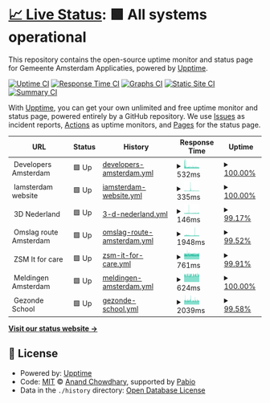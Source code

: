 # [📈 Live Status](https://amsterdam.github.io/ee-upptime/): <!--live status--> **🟩 All systems operational**

This repository contains the open-source uptime monitor and status page for Gemeente Amsterdam Applicaties, powered by [Upptime](https://github.com/upptime/upptime).

[![Uptime CI](https://github.com/Amsterdam/ee-upptime/workflows/Uptime%20CI/badge.svg)](https://github.com/Amsterdam/ee-upptime/actions?query=workflow%3A%22Uptime+CI%22)
[![Response Time CI](https://github.com/Amsterdam/ee-upptime/workflows/Response%20Time%20CI/badge.svg)](https://github.com/Amsterdam/ee-upptime/actions?query=workflow%3A%22Response+Time+CI%22)
[![Graphs CI](https://github.com/Amsterdam/ee-upptime/workflows/Graphs%20CI/badge.svg)](https://github.com/Amsterdam/ee-upptime/actions?query=workflow%3A%22Graphs+CI%22)
[![Static Site CI](https://github.com/Amsterdam/ee-upptime/workflows/Static%20Site%20CI/badge.svg)](https://github.com/Amsterdam/ee-upptime/actions?query=workflow%3A%22Static+Site+CI%22)
[![Summary CI](https://github.com/Amsterdam/ee-upptime/workflows/Summary%20CI/badge.svg)](https://github.com/Amsterdam/ee-upptime/actions?query=workflow%3A%22Summary+CI%22)

With [Upptime](https://upptime.js.org), you can get your own unlimited and free uptime monitor and status page, powered entirely by a GitHub repository. We use [Issues](https://github.com/upptime/upptime/issues) as incident reports, [Actions](https://github.com/amsterdam/amsterdam-ee-upptime/actions) as uptime monitors, and [Pages](https://demo.upptime.js.org) for the status page.

<!--start: status pages-->
<!-- This summary is generated by Upptime (https://github.com/upptime/upptime) -->
<!-- Do not edit this manually, your changes will be overwritten -->
<!-- prettier-ignore -->
| URL | Status | History | Response Time | Uptime |
| --- | ------ | ------- | ------------- | ------ |
| <img alt="" src="https://icons.duckduckgo.com/ip3/null.ico" height="13"> Developers Amsterdam | 🟩 Up | [developers-amsterdam.yml](https://github.com/Amsterdam/ee-upptime/commits/HEAD/history/developers-amsterdam.yml) | <details><summary><img alt="Response time graph" src="./graphs/developers-amsterdam/response-time-week.png" height="20"> 532ms</summary><br><a href="https://amsterdam.github.io/ee-upptime/history/developers-amsterdam"><img alt="Response time 529" src="https://img.shields.io/endpoint?url=https%3A%2F%2Fraw.githubusercontent.com%2FAmsterdam%2Fee-upptime%2FHEAD%2Fapi%2Fdevelopers-amsterdam%2Fresponse-time.json"></a><br><a href="https://amsterdam.github.io/ee-upptime/history/developers-amsterdam"><img alt="24-hour response time 471" src="https://img.shields.io/endpoint?url=https%3A%2F%2Fraw.githubusercontent.com%2FAmsterdam%2Fee-upptime%2FHEAD%2Fapi%2Fdevelopers-amsterdam%2Fresponse-time-day.json"></a><br><a href="https://amsterdam.github.io/ee-upptime/history/developers-amsterdam"><img alt="7-day response time 532" src="https://img.shields.io/endpoint?url=https%3A%2F%2Fraw.githubusercontent.com%2FAmsterdam%2Fee-upptime%2FHEAD%2Fapi%2Fdevelopers-amsterdam%2Fresponse-time-week.json"></a><br><a href="https://amsterdam.github.io/ee-upptime/history/developers-amsterdam"><img alt="30-day response time 533" src="https://img.shields.io/endpoint?url=https%3A%2F%2Fraw.githubusercontent.com%2FAmsterdam%2Fee-upptime%2FHEAD%2Fapi%2Fdevelopers-amsterdam%2Fresponse-time-month.json"></a><br><a href="https://amsterdam.github.io/ee-upptime/history/developers-amsterdam"><img alt="1-year response time 529" src="https://img.shields.io/endpoint?url=https%3A%2F%2Fraw.githubusercontent.com%2FAmsterdam%2Fee-upptime%2FHEAD%2Fapi%2Fdevelopers-amsterdam%2Fresponse-time-year.json"></a></details> | <details><summary><a href="https://amsterdam.github.io/ee-upptime/history/developers-amsterdam">100.00%</a></summary><a href="https://amsterdam.github.io/ee-upptime/history/developers-amsterdam"><img alt="All-time uptime 100.00%" src="https://img.shields.io/endpoint?url=https%3A%2F%2Fraw.githubusercontent.com%2FAmsterdam%2Fee-upptime%2FHEAD%2Fapi%2Fdevelopers-amsterdam%2Fuptime.json"></a><br><a href="https://amsterdam.github.io/ee-upptime/history/developers-amsterdam"><img alt="24-hour uptime 100.00%" src="https://img.shields.io/endpoint?url=https%3A%2F%2Fraw.githubusercontent.com%2FAmsterdam%2Fee-upptime%2FHEAD%2Fapi%2Fdevelopers-amsterdam%2Fuptime-day.json"></a><br><a href="https://amsterdam.github.io/ee-upptime/history/developers-amsterdam"><img alt="7-day uptime 100.00%" src="https://img.shields.io/endpoint?url=https%3A%2F%2Fraw.githubusercontent.com%2FAmsterdam%2Fee-upptime%2FHEAD%2Fapi%2Fdevelopers-amsterdam%2Fuptime-week.json"></a><br><a href="https://amsterdam.github.io/ee-upptime/history/developers-amsterdam"><img alt="30-day uptime 100.00%" src="https://img.shields.io/endpoint?url=https%3A%2F%2Fraw.githubusercontent.com%2FAmsterdam%2Fee-upptime%2FHEAD%2Fapi%2Fdevelopers-amsterdam%2Fuptime-month.json"></a><br><a href="https://amsterdam.github.io/ee-upptime/history/developers-amsterdam"><img alt="1-year uptime 100.00%" src="https://img.shields.io/endpoint?url=https%3A%2F%2Fraw.githubusercontent.com%2FAmsterdam%2Fee-upptime%2FHEAD%2Fapi%2Fdevelopers-amsterdam%2Fuptime-year.json"></a></details>
| <img alt="" src="https://icons.duckduckgo.com/ip3/null.ico" height="13"> Iamsterdam website | 🟩 Up | [iamsterdam-website.yml](https://github.com/Amsterdam/ee-upptime/commits/HEAD/history/iamsterdam-website.yml) | <details><summary><img alt="Response time graph" src="./graphs/iamsterdam-website/response-time-week.png" height="20"> 335ms</summary><br><a href="https://amsterdam.github.io/ee-upptime/history/iamsterdam-website"><img alt="Response time 332" src="https://img.shields.io/endpoint?url=https%3A%2F%2Fraw.githubusercontent.com%2FAmsterdam%2Fee-upptime%2FHEAD%2Fapi%2Fiamsterdam-website%2Fresponse-time.json"></a><br><a href="https://amsterdam.github.io/ee-upptime/history/iamsterdam-website"><img alt="24-hour response time 290" src="https://img.shields.io/endpoint?url=https%3A%2F%2Fraw.githubusercontent.com%2FAmsterdam%2Fee-upptime%2FHEAD%2Fapi%2Fiamsterdam-website%2Fresponse-time-day.json"></a><br><a href="https://amsterdam.github.io/ee-upptime/history/iamsterdam-website"><img alt="7-day response time 335" src="https://img.shields.io/endpoint?url=https%3A%2F%2Fraw.githubusercontent.com%2FAmsterdam%2Fee-upptime%2FHEAD%2Fapi%2Fiamsterdam-website%2Fresponse-time-week.json"></a><br><a href="https://amsterdam.github.io/ee-upptime/history/iamsterdam-website"><img alt="30-day response time 333" src="https://img.shields.io/endpoint?url=https%3A%2F%2Fraw.githubusercontent.com%2FAmsterdam%2Fee-upptime%2FHEAD%2Fapi%2Fiamsterdam-website%2Fresponse-time-month.json"></a><br><a href="https://amsterdam.github.io/ee-upptime/history/iamsterdam-website"><img alt="1-year response time 332" src="https://img.shields.io/endpoint?url=https%3A%2F%2Fraw.githubusercontent.com%2FAmsterdam%2Fee-upptime%2FHEAD%2Fapi%2Fiamsterdam-website%2Fresponse-time-year.json"></a></details> | <details><summary><a href="https://amsterdam.github.io/ee-upptime/history/iamsterdam-website">100.00%</a></summary><a href="https://amsterdam.github.io/ee-upptime/history/iamsterdam-website"><img alt="All-time uptime 100.00%" src="https://img.shields.io/endpoint?url=https%3A%2F%2Fraw.githubusercontent.com%2FAmsterdam%2Fee-upptime%2FHEAD%2Fapi%2Fiamsterdam-website%2Fuptime.json"></a><br><a href="https://amsterdam.github.io/ee-upptime/history/iamsterdam-website"><img alt="24-hour uptime 100.00%" src="https://img.shields.io/endpoint?url=https%3A%2F%2Fraw.githubusercontent.com%2FAmsterdam%2Fee-upptime%2FHEAD%2Fapi%2Fiamsterdam-website%2Fuptime-day.json"></a><br><a href="https://amsterdam.github.io/ee-upptime/history/iamsterdam-website"><img alt="7-day uptime 100.00%" src="https://img.shields.io/endpoint?url=https%3A%2F%2Fraw.githubusercontent.com%2FAmsterdam%2Fee-upptime%2FHEAD%2Fapi%2Fiamsterdam-website%2Fuptime-week.json"></a><br><a href="https://amsterdam.github.io/ee-upptime/history/iamsterdam-website"><img alt="30-day uptime 100.00%" src="https://img.shields.io/endpoint?url=https%3A%2F%2Fraw.githubusercontent.com%2FAmsterdam%2Fee-upptime%2FHEAD%2Fapi%2Fiamsterdam-website%2Fuptime-month.json"></a><br><a href="https://amsterdam.github.io/ee-upptime/history/iamsterdam-website"><img alt="1-year uptime 100.00%" src="https://img.shields.io/endpoint?url=https%3A%2F%2Fraw.githubusercontent.com%2FAmsterdam%2Fee-upptime%2FHEAD%2Fapi%2Fiamsterdam-website%2Fuptime-year.json"></a></details>
| <img alt="" src="https://icons.duckduckgo.com/ip3/null.ico" height="13"> 3D Nederland | 🟩 Up | [3-d-nederland.yml](https://github.com/Amsterdam/ee-upptime/commits/HEAD/history/3-d-nederland.yml) | <details><summary><img alt="Response time graph" src="./graphs/3-d-nederland/response-time-week.png" height="20"> 146ms</summary><br><a href="https://amsterdam.github.io/ee-upptime/history/3-d-nederland"><img alt="Response time 144" src="https://img.shields.io/endpoint?url=https%3A%2F%2Fraw.githubusercontent.com%2FAmsterdam%2Fee-upptime%2FHEAD%2Fapi%2F3-d-nederland%2Fresponse-time.json"></a><br><a href="https://amsterdam.github.io/ee-upptime/history/3-d-nederland"><img alt="24-hour response time 149" src="https://img.shields.io/endpoint?url=https%3A%2F%2Fraw.githubusercontent.com%2FAmsterdam%2Fee-upptime%2FHEAD%2Fapi%2F3-d-nederland%2Fresponse-time-day.json"></a><br><a href="https://amsterdam.github.io/ee-upptime/history/3-d-nederland"><img alt="7-day response time 146" src="https://img.shields.io/endpoint?url=https%3A%2F%2Fraw.githubusercontent.com%2FAmsterdam%2Fee-upptime%2FHEAD%2Fapi%2F3-d-nederland%2Fresponse-time-week.json"></a><br><a href="https://amsterdam.github.io/ee-upptime/history/3-d-nederland"><img alt="30-day response time 145" src="https://img.shields.io/endpoint?url=https%3A%2F%2Fraw.githubusercontent.com%2FAmsterdam%2Fee-upptime%2FHEAD%2Fapi%2F3-d-nederland%2Fresponse-time-month.json"></a><br><a href="https://amsterdam.github.io/ee-upptime/history/3-d-nederland"><img alt="1-year response time 144" src="https://img.shields.io/endpoint?url=https%3A%2F%2Fraw.githubusercontent.com%2FAmsterdam%2Fee-upptime%2FHEAD%2Fapi%2F3-d-nederland%2Fresponse-time-year.json"></a></details> | <details><summary><a href="https://amsterdam.github.io/ee-upptime/history/3-d-nederland">99.17%</a></summary><a href="https://amsterdam.github.io/ee-upptime/history/3-d-nederland"><img alt="All-time uptime 99.82%" src="https://img.shields.io/endpoint?url=https%3A%2F%2Fraw.githubusercontent.com%2FAmsterdam%2Fee-upptime%2FHEAD%2Fapi%2F3-d-nederland%2Fuptime.json"></a><br><a href="https://amsterdam.github.io/ee-upptime/history/3-d-nederland"><img alt="24-hour uptime 100.00%" src="https://img.shields.io/endpoint?url=https%3A%2F%2Fraw.githubusercontent.com%2FAmsterdam%2Fee-upptime%2FHEAD%2Fapi%2F3-d-nederland%2Fuptime-day.json"></a><br><a href="https://amsterdam.github.io/ee-upptime/history/3-d-nederland"><img alt="7-day uptime 99.17%" src="https://img.shields.io/endpoint?url=https%3A%2F%2Fraw.githubusercontent.com%2FAmsterdam%2Fee-upptime%2FHEAD%2Fapi%2F3-d-nederland%2Fuptime-week.json"></a><br><a href="https://amsterdam.github.io/ee-upptime/history/3-d-nederland"><img alt="30-day uptime 99.81%" src="https://img.shields.io/endpoint?url=https%3A%2F%2Fraw.githubusercontent.com%2FAmsterdam%2Fee-upptime%2FHEAD%2Fapi%2F3-d-nederland%2Fuptime-month.json"></a><br><a href="https://amsterdam.github.io/ee-upptime/history/3-d-nederland"><img alt="1-year uptime 99.82%" src="https://img.shields.io/endpoint?url=https%3A%2F%2Fraw.githubusercontent.com%2FAmsterdam%2Fee-upptime%2FHEAD%2Fapi%2F3-d-nederland%2Fuptime-year.json"></a></details>
| <img alt="" src="https://icons.duckduckgo.com/ip3/null.ico" height="13"> Omslag route Amsterdam | 🟩 Up | [omslag-route-amsterdam.yml](https://github.com/Amsterdam/ee-upptime/commits/HEAD/history/omslag-route-amsterdam.yml) | <details><summary><img alt="Response time graph" src="./graphs/omslag-route-amsterdam/response-time-week.png" height="20"> 1948ms</summary><br><a href="https://amsterdam.github.io/ee-upptime/history/omslag-route-amsterdam"><img alt="Response time 1912" src="https://img.shields.io/endpoint?url=https%3A%2F%2Fraw.githubusercontent.com%2FAmsterdam%2Fee-upptime%2FHEAD%2Fapi%2Fomslag-route-amsterdam%2Fresponse-time.json"></a><br><a href="https://amsterdam.github.io/ee-upptime/history/omslag-route-amsterdam"><img alt="24-hour response time 1686" src="https://img.shields.io/endpoint?url=https%3A%2F%2Fraw.githubusercontent.com%2FAmsterdam%2Fee-upptime%2FHEAD%2Fapi%2Fomslag-route-amsterdam%2Fresponse-time-day.json"></a><br><a href="https://amsterdam.github.io/ee-upptime/history/omslag-route-amsterdam"><img alt="7-day response time 1948" src="https://img.shields.io/endpoint?url=https%3A%2F%2Fraw.githubusercontent.com%2FAmsterdam%2Fee-upptime%2FHEAD%2Fapi%2Fomslag-route-amsterdam%2Fresponse-time-week.json"></a><br><a href="https://amsterdam.github.io/ee-upptime/history/omslag-route-amsterdam"><img alt="30-day response time 1925" src="https://img.shields.io/endpoint?url=https%3A%2F%2Fraw.githubusercontent.com%2FAmsterdam%2Fee-upptime%2FHEAD%2Fapi%2Fomslag-route-amsterdam%2Fresponse-time-month.json"></a><br><a href="https://amsterdam.github.io/ee-upptime/history/omslag-route-amsterdam"><img alt="1-year response time 1912" src="https://img.shields.io/endpoint?url=https%3A%2F%2Fraw.githubusercontent.com%2FAmsterdam%2Fee-upptime%2FHEAD%2Fapi%2Fomslag-route-amsterdam%2Fresponse-time-year.json"></a></details> | <details><summary><a href="https://amsterdam.github.io/ee-upptime/history/omslag-route-amsterdam">99.52%</a></summary><a href="https://amsterdam.github.io/ee-upptime/history/omslag-route-amsterdam"><img alt="All-time uptime 99.90%" src="https://img.shields.io/endpoint?url=https%3A%2F%2Fraw.githubusercontent.com%2FAmsterdam%2Fee-upptime%2FHEAD%2Fapi%2Fomslag-route-amsterdam%2Fuptime.json"></a><br><a href="https://amsterdam.github.io/ee-upptime/history/omslag-route-amsterdam"><img alt="24-hour uptime 97.31%" src="https://img.shields.io/endpoint?url=https%3A%2F%2Fraw.githubusercontent.com%2FAmsterdam%2Fee-upptime%2FHEAD%2Fapi%2Fomslag-route-amsterdam%2Fuptime-day.json"></a><br><a href="https://amsterdam.github.io/ee-upptime/history/omslag-route-amsterdam"><img alt="7-day uptime 99.52%" src="https://img.shields.io/endpoint?url=https%3A%2F%2Fraw.githubusercontent.com%2FAmsterdam%2Fee-upptime%2FHEAD%2Fapi%2Fomslag-route-amsterdam%2Fuptime-week.json"></a><br><a href="https://amsterdam.github.io/ee-upptime/history/omslag-route-amsterdam"><img alt="30-day uptime 99.89%" src="https://img.shields.io/endpoint?url=https%3A%2F%2Fraw.githubusercontent.com%2FAmsterdam%2Fee-upptime%2FHEAD%2Fapi%2Fomslag-route-amsterdam%2Fuptime-month.json"></a><br><a href="https://amsterdam.github.io/ee-upptime/history/omslag-route-amsterdam"><img alt="1-year uptime 99.90%" src="https://img.shields.io/endpoint?url=https%3A%2F%2Fraw.githubusercontent.com%2FAmsterdam%2Fee-upptime%2FHEAD%2Fapi%2Fomslag-route-amsterdam%2Fuptime-year.json"></a></details>
| <img alt="" src="https://icons.duckduckgo.com/ip3/null.ico" height="13"> ZSM It for care | 🟩 Up | [zsm-it-for-care.yml](https://github.com/Amsterdam/ee-upptime/commits/HEAD/history/zsm-it-for-care.yml) | <details><summary><img alt="Response time graph" src="./graphs/zsm-it-for-care/response-time-week.png" height="20"> 761ms</summary><br><a href="https://amsterdam.github.io/ee-upptime/history/zsm-it-for-care"><img alt="Response time 760" src="https://img.shields.io/endpoint?url=https%3A%2F%2Fraw.githubusercontent.com%2FAmsterdam%2Fee-upptime%2FHEAD%2Fapi%2Fzsm-it-for-care%2Fresponse-time.json"></a><br><a href="https://amsterdam.github.io/ee-upptime/history/zsm-it-for-care"><img alt="24-hour response time 782" src="https://img.shields.io/endpoint?url=https%3A%2F%2Fraw.githubusercontent.com%2FAmsterdam%2Fee-upptime%2FHEAD%2Fapi%2Fzsm-it-for-care%2Fresponse-time-day.json"></a><br><a href="https://amsterdam.github.io/ee-upptime/history/zsm-it-for-care"><img alt="7-day response time 761" src="https://img.shields.io/endpoint?url=https%3A%2F%2Fraw.githubusercontent.com%2FAmsterdam%2Fee-upptime%2FHEAD%2Fapi%2Fzsm-it-for-care%2Fresponse-time-week.json"></a><br><a href="https://amsterdam.github.io/ee-upptime/history/zsm-it-for-care"><img alt="30-day response time 763" src="https://img.shields.io/endpoint?url=https%3A%2F%2Fraw.githubusercontent.com%2FAmsterdam%2Fee-upptime%2FHEAD%2Fapi%2Fzsm-it-for-care%2Fresponse-time-month.json"></a><br><a href="https://amsterdam.github.io/ee-upptime/history/zsm-it-for-care"><img alt="1-year response time 760" src="https://img.shields.io/endpoint?url=https%3A%2F%2Fraw.githubusercontent.com%2FAmsterdam%2Fee-upptime%2FHEAD%2Fapi%2Fzsm-it-for-care%2Fresponse-time-year.json"></a></details> | <details><summary><a href="https://amsterdam.github.io/ee-upptime/history/zsm-it-for-care">99.91%</a></summary><a href="https://amsterdam.github.io/ee-upptime/history/zsm-it-for-care"><img alt="All-time uptime 99.92%" src="https://img.shields.io/endpoint?url=https%3A%2F%2Fraw.githubusercontent.com%2FAmsterdam%2Fee-upptime%2FHEAD%2Fapi%2Fzsm-it-for-care%2Fuptime.json"></a><br><a href="https://amsterdam.github.io/ee-upptime/history/zsm-it-for-care"><img alt="24-hour uptime 100.00%" src="https://img.shields.io/endpoint?url=https%3A%2F%2Fraw.githubusercontent.com%2FAmsterdam%2Fee-upptime%2FHEAD%2Fapi%2Fzsm-it-for-care%2Fuptime-day.json"></a><br><a href="https://amsterdam.github.io/ee-upptime/history/zsm-it-for-care"><img alt="7-day uptime 99.91%" src="https://img.shields.io/endpoint?url=https%3A%2F%2Fraw.githubusercontent.com%2FAmsterdam%2Fee-upptime%2FHEAD%2Fapi%2Fzsm-it-for-care%2Fuptime-week.json"></a><br><a href="https://amsterdam.github.io/ee-upptime/history/zsm-it-for-care"><img alt="30-day uptime 99.94%" src="https://img.shields.io/endpoint?url=https%3A%2F%2Fraw.githubusercontent.com%2FAmsterdam%2Fee-upptime%2FHEAD%2Fapi%2Fzsm-it-for-care%2Fuptime-month.json"></a><br><a href="https://amsterdam.github.io/ee-upptime/history/zsm-it-for-care"><img alt="1-year uptime 99.92%" src="https://img.shields.io/endpoint?url=https%3A%2F%2Fraw.githubusercontent.com%2FAmsterdam%2Fee-upptime%2FHEAD%2Fapi%2Fzsm-it-for-care%2Fuptime-year.json"></a></details>
| <img alt="" src="https://icons.duckduckgo.com/ip3/null.ico" height="13"> Meldingen Amsterdam | 🟩 Up | [meldingen-amsterdam.yml](https://github.com/Amsterdam/ee-upptime/commits/HEAD/history/meldingen-amsterdam.yml) | <details><summary><img alt="Response time graph" src="./graphs/meldingen-amsterdam/response-time-week.png" height="20"> 624ms</summary><br><a href="https://amsterdam.github.io/ee-upptime/history/meldingen-amsterdam"><img alt="Response time 624" src="https://img.shields.io/endpoint?url=https%3A%2F%2Fraw.githubusercontent.com%2FAmsterdam%2Fee-upptime%2FHEAD%2Fapi%2Fmeldingen-amsterdam%2Fresponse-time.json"></a><br><a href="https://amsterdam.github.io/ee-upptime/history/meldingen-amsterdam"><img alt="24-hour response time 633" src="https://img.shields.io/endpoint?url=https%3A%2F%2Fraw.githubusercontent.com%2FAmsterdam%2Fee-upptime%2FHEAD%2Fapi%2Fmeldingen-amsterdam%2Fresponse-time-day.json"></a><br><a href="https://amsterdam.github.io/ee-upptime/history/meldingen-amsterdam"><img alt="7-day response time 624" src="https://img.shields.io/endpoint?url=https%3A%2F%2Fraw.githubusercontent.com%2FAmsterdam%2Fee-upptime%2FHEAD%2Fapi%2Fmeldingen-amsterdam%2Fresponse-time-week.json"></a><br><a href="https://amsterdam.github.io/ee-upptime/history/meldingen-amsterdam"><img alt="30-day response time 624" src="https://img.shields.io/endpoint?url=https%3A%2F%2Fraw.githubusercontent.com%2FAmsterdam%2Fee-upptime%2FHEAD%2Fapi%2Fmeldingen-amsterdam%2Fresponse-time-month.json"></a><br><a href="https://amsterdam.github.io/ee-upptime/history/meldingen-amsterdam"><img alt="1-year response time 624" src="https://img.shields.io/endpoint?url=https%3A%2F%2Fraw.githubusercontent.com%2FAmsterdam%2Fee-upptime%2FHEAD%2Fapi%2Fmeldingen-amsterdam%2Fresponse-time-year.json"></a></details> | <details><summary><a href="https://amsterdam.github.io/ee-upptime/history/meldingen-amsterdam">100.00%</a></summary><a href="https://amsterdam.github.io/ee-upptime/history/meldingen-amsterdam"><img alt="All-time uptime 100.00%" src="https://img.shields.io/endpoint?url=https%3A%2F%2Fraw.githubusercontent.com%2FAmsterdam%2Fee-upptime%2FHEAD%2Fapi%2Fmeldingen-amsterdam%2Fuptime.json"></a><br><a href="https://amsterdam.github.io/ee-upptime/history/meldingen-amsterdam"><img alt="24-hour uptime 100.00%" src="https://img.shields.io/endpoint?url=https%3A%2F%2Fraw.githubusercontent.com%2FAmsterdam%2Fee-upptime%2FHEAD%2Fapi%2Fmeldingen-amsterdam%2Fuptime-day.json"></a><br><a href="https://amsterdam.github.io/ee-upptime/history/meldingen-amsterdam"><img alt="7-day uptime 100.00%" src="https://img.shields.io/endpoint?url=https%3A%2F%2Fraw.githubusercontent.com%2FAmsterdam%2Fee-upptime%2FHEAD%2Fapi%2Fmeldingen-amsterdam%2Fuptime-week.json"></a><br><a href="https://amsterdam.github.io/ee-upptime/history/meldingen-amsterdam"><img alt="30-day uptime 100.00%" src="https://img.shields.io/endpoint?url=https%3A%2F%2Fraw.githubusercontent.com%2FAmsterdam%2Fee-upptime%2FHEAD%2Fapi%2Fmeldingen-amsterdam%2Fuptime-month.json"></a><br><a href="https://amsterdam.github.io/ee-upptime/history/meldingen-amsterdam"><img alt="1-year uptime 100.00%" src="https://img.shields.io/endpoint?url=https%3A%2F%2Fraw.githubusercontent.com%2FAmsterdam%2Fee-upptime%2FHEAD%2Fapi%2Fmeldingen-amsterdam%2Fuptime-year.json"></a></details>
| <img alt="" src="https://icons.duckduckgo.com/ip3/null.ico" height="13"> Gezonde School | 🟩 Up | [gezonde-school.yml](https://github.com/Amsterdam/ee-upptime/commits/HEAD/history/gezonde-school.yml) | <details><summary><img alt="Response time graph" src="./graphs/gezonde-school/response-time-week.png" height="20"> 2039ms</summary><br><a href="https://amsterdam.github.io/ee-upptime/history/gezonde-school"><img alt="Response time 2039" src="https://img.shields.io/endpoint?url=https%3A%2F%2Fraw.githubusercontent.com%2FAmsterdam%2Fee-upptime%2FHEAD%2Fapi%2Fgezonde-school%2Fresponse-time.json"></a><br><a href="https://amsterdam.github.io/ee-upptime/history/gezonde-school"><img alt="24-hour response time 2028" src="https://img.shields.io/endpoint?url=https%3A%2F%2Fraw.githubusercontent.com%2FAmsterdam%2Fee-upptime%2FHEAD%2Fapi%2Fgezonde-school%2Fresponse-time-day.json"></a><br><a href="https://amsterdam.github.io/ee-upptime/history/gezonde-school"><img alt="7-day response time 2039" src="https://img.shields.io/endpoint?url=https%3A%2F%2Fraw.githubusercontent.com%2FAmsterdam%2Fee-upptime%2FHEAD%2Fapi%2Fgezonde-school%2Fresponse-time-week.json"></a><br><a href="https://amsterdam.github.io/ee-upptime/history/gezonde-school"><img alt="30-day response time 2039" src="https://img.shields.io/endpoint?url=https%3A%2F%2Fraw.githubusercontent.com%2FAmsterdam%2Fee-upptime%2FHEAD%2Fapi%2Fgezonde-school%2Fresponse-time-month.json"></a><br><a href="https://amsterdam.github.io/ee-upptime/history/gezonde-school"><img alt="1-year response time 2039" src="https://img.shields.io/endpoint?url=https%3A%2F%2Fraw.githubusercontent.com%2FAmsterdam%2Fee-upptime%2FHEAD%2Fapi%2Fgezonde-school%2Fresponse-time-year.json"></a></details> | <details><summary><a href="https://amsterdam.github.io/ee-upptime/history/gezonde-school">99.58%</a></summary><a href="https://amsterdam.github.io/ee-upptime/history/gezonde-school"><img alt="All-time uptime 99.58%" src="https://img.shields.io/endpoint?url=https%3A%2F%2Fraw.githubusercontent.com%2FAmsterdam%2Fee-upptime%2FHEAD%2Fapi%2Fgezonde-school%2Fuptime.json"></a><br><a href="https://amsterdam.github.io/ee-upptime/history/gezonde-school"><img alt="24-hour uptime 99.35%" src="https://img.shields.io/endpoint?url=https%3A%2F%2Fraw.githubusercontent.com%2FAmsterdam%2Fee-upptime%2FHEAD%2Fapi%2Fgezonde-school%2Fuptime-day.json"></a><br><a href="https://amsterdam.github.io/ee-upptime/history/gezonde-school"><img alt="7-day uptime 99.58%" src="https://img.shields.io/endpoint?url=https%3A%2F%2Fraw.githubusercontent.com%2FAmsterdam%2Fee-upptime%2FHEAD%2Fapi%2Fgezonde-school%2Fuptime-week.json"></a><br><a href="https://amsterdam.github.io/ee-upptime/history/gezonde-school"><img alt="30-day uptime 99.58%" src="https://img.shields.io/endpoint?url=https%3A%2F%2Fraw.githubusercontent.com%2FAmsterdam%2Fee-upptime%2FHEAD%2Fapi%2Fgezonde-school%2Fuptime-month.json"></a><br><a href="https://amsterdam.github.io/ee-upptime/history/gezonde-school"><img alt="1-year uptime 99.58%" src="https://img.shields.io/endpoint?url=https%3A%2F%2Fraw.githubusercontent.com%2FAmsterdam%2Fee-upptime%2FHEAD%2Fapi%2Fgezonde-school%2Fuptime-year.json"></a></details>

<!--end: status pages-->

[**Visit our status website →**](https://amsterdam.github.io/ee-upptime)

## 📄 License

- Powered by: [Upptime](https://github.com/upptime/upptime)
- Code: [MIT](./LICENSE) © [Anand Chowdhary](https://anandchowdhary.com), supported by [Pabio](https://pabio.com)
- Data in the `./history` directory: [Open Database License](https://opendatacommons.org/licenses/odbl/1-0/)
